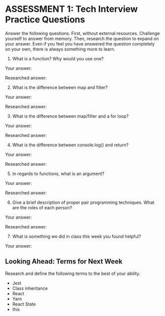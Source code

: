 # ASSESSMENT 1: Tech Interview Practice Questions

Answer the following questions. First, without external resources. Challenge yourself to answer from memory. Then, research the question to expand on your answer. Even if you feel you have answered the question completely on your own, there is always something more to learn.   

1. What is a function? Why would you use one?

  Your answer:

  Researched answer:



2. What is the difference between map and filter?

  Your answer:

  Researched answer:



3. What is the difference between map/filter and a for loop?

  Your answer:

  Researched answer:



4. What is the difference between console.log() and return?

  Your answer:

  Researched answer:



5. In regards to functions, what is an argument?

  Your answer:

  Researched answer:



6. Give a brief description of proper pair programming techniques. What are the roles of each person?

  Your answer:

  Researched answer:



7. What is something we did in class this week you found helpful?  

  Your answer:



## Looking Ahead: Terms for Next Week

Research and define the following terms to the best of your ability.

- Jest
- Class inheritance
- React
- Yarn
- React State
- this
